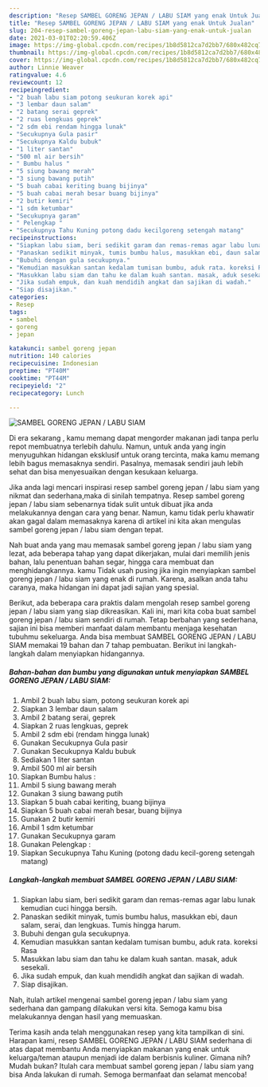 ```yaml
---
description: "Resep SAMBEL GORENG JEPAN / LABU SIAM yang enak Untuk Jualan"
title: "Resep SAMBEL GORENG JEPAN / LABU SIAM yang enak Untuk Jualan"
slug: 204-resep-sambel-goreng-jepan-labu-siam-yang-enak-untuk-jualan
date: 2021-03-01T02:20:59.406Z
image: https://img-global.cpcdn.com/recipes/1b8d5812ca7d2bb7/680x482cq70/sambel-goreng-jepan-labu-siam-foto-resep-utama.jpg
thumbnail: https://img-global.cpcdn.com/recipes/1b8d5812ca7d2bb7/680x482cq70/sambel-goreng-jepan-labu-siam-foto-resep-utama.jpg
cover: https://img-global.cpcdn.com/recipes/1b8d5812ca7d2bb7/680x482cq70/sambel-goreng-jepan-labu-siam-foto-resep-utama.jpg
author: Linnie Weaver
ratingvalue: 4.6
reviewcount: 12
recipeingredient:
- "2 buah labu siam potong seukuran korek api"
- "3 lembar daun salam"
- "2 batang serai geprek"
- "2 ruas lengkuas geprek"
- "2 sdm ebi rendam hingga lunak"
- "Secukupnya Gula pasir"
- "Secukupnya Kaldu bubuk"
- "1 liter santan"
- "500 ml air bersih"
- " Bumbu halus "
- "5 siung bawang merah"
- "3 siung bawang putih"
- "5 buah cabai keriting buang bijinya"
- "5 buah cabai merah besar buang bijinya"
- "2 butir kemiri"
- "1 sdm ketumbar"
- "Secukupnya garam"
- " Pelengkap "
- "Secukupnya Tahu Kuning potong dadu kecilgoreng setengah matang"
recipeinstructions:
- "Siapkan labu siam, beri sedikit garam dan remas-remas agar labu lunak kemudian cuci hingga bersih."
- "Panaskan sedikit minyak, tumis bumbu halus, masukkan ebi, daun salam, serai, dan lengkuas. Tumis hingga harum."
- "Bubuhi dengan gula secukupnya."
- "Kemudian masukkan santan kedalam tumisan bumbu, aduk rata. koreksi Rasa"
- "Masukkan labu siam dan tahu ke dalam kuah santan. masak, aduk sesekali."
- "Jika sudah empuk, dan kuah mendidih angkat dan sajikan di wadah."
- "Siap disajikan."
categories:
- Resep
tags:
- sambel
- goreng
- jepan

katakunci: sambel goreng jepan 
nutrition: 140 calories
recipecuisine: Indonesian
preptime: "PT40M"
cooktime: "PT44M"
recipeyield: "2"
recipecategory: Lunch

---
```



![SAMBEL GORENG JEPAN / LABU SIAM](https://img-global.cpcdn.com/recipes/1b8d5812ca7d2bb7/680x482cq70/sambel-goreng-jepan-labu-siam-foto-resep-utama.jpg)

Di era  sekarang , kamu memang dapat mengorder makanan jadi tanpa perlu repot membuatnya terlebih dahulu. Namun, untuk anda yang ingin menyuguhkan hidangan eksklusif untuk orang tercinta, maka kamu memang lebih bagus memasaknya sendiri. Pasalnya, memasak sendiri jauh lebih sehat dan bisa menyesuaikan dengan kesukaan keluarga.

Jika anda lagi mencari inspirasi resep sambel goreng jepan / labu siam yang nikmat dan sederhana,maka di sinilah tempatnya. Resep sambel goreng jepan / labu siam  sebenarnya tidak sulit untuk dibuat jika anda melakukannya dengan cara yang benar. Namun, kamu tidak perlu khawatir akan gagal dalam memasaknya 
karena di artikel ini kita akan mengulas sambel goreng jepan / labu siam dengan tepat.  



Nah buat anda yang mau memasak sambel goreng jepan / labu siam yang lezat, ada beberapa tahap yang dapat dikerjakan, mulai dari memilih jenis bahan, lalu penentuan bahan segar, hingga cara membuat dan menghidangkannya. kamu Tidak usah pusing jika ingin menyiapkan sambel goreng jepan / labu siam yang enak di rumah. Karena, asalkan anda  tahu caranya, maka hidangan ini dapat jadi sajian yang spesial.

Berikut, ada beberapa cara praktis  dalam mengolah resep sambel goreng jepan / labu siam yang siap dikreasikan. Kali ini, mari kita coba buat sambel goreng jepan / labu siam sendiri di rumah. Tetap berbahan yang sederhana, sajian ini bisa memberi manfaat dalam membantu menjaga kesehatan tubuhmu sekeluarga. Anda bisa membuat SAMBEL GORENG JEPAN / LABU SIAM memakai 19 bahan dan 7 tahap pembuatan. Berikut ini langkah-langkah dalam menyiapkan hidangannya.

<!--inarticleads1-->

##### Bahan-bahan dan bumbu yang digunakan untuk menyiapkan SAMBEL GORENG JEPAN / LABU SIAM:

1. Ambil 2 buah labu siam, potong seukuran korek api
1. Siapkan 3 lembar daun salam
1. Ambil 2 batang serai, geprek
1. Siapkan 2 ruas lengkuas, geprek
1. Ambil 2 sdm ebi (rendam hingga lunak)
1. Gunakan Secukupnya Gula pasir
1. Gunakan Secukupnya Kaldu bubuk
1. Sediakan 1 liter santan
1. Ambil 500 ml air bersih
1. Siapkan  Bumbu halus :
1. Ambil 5 siung bawang merah
1. Gunakan 3 siung bawang putih
1. Siapkan 5 buah cabai keriting, buang bijinya
1. Siapkan 5 buah cabai merah besar, buang bijinya
1. Gunakan 2 butir kemiri
1. Ambil 1 sdm ketumbar
1. Gunakan Secukupnya garam
1. Gunakan  Pelengkap :
1. Siapkan Secukupnya Tahu Kuning (potong dadu kecil-goreng setengah matang)




<!--inarticleads2-->

##### Langkah-langkah membuat SAMBEL GORENG JEPAN / LABU SIAM:

1. Siapkan labu siam, beri sedikit garam dan remas-remas agar labu lunak kemudian cuci hingga bersih.
1. Panaskan sedikit minyak, tumis bumbu halus, masukkan ebi, daun salam, serai, dan lengkuas. Tumis hingga harum.
1. Bubuhi dengan gula secukupnya.
1. Kemudian masukkan santan kedalam tumisan bumbu, aduk rata. koreksi Rasa
1. Masukkan labu siam dan tahu ke dalam kuah santan. masak, aduk sesekali.
1. Jika sudah empuk, dan kuah mendidih angkat dan sajikan di wadah.
1. Siap disajikan.




Nah, itulah artikel mengenai  sambel goreng jepan / labu siam  yang sederhana dan gampang dilakukan versi kita. Semoga kamu bisa melakukannya dengan hasil yang memuaskan. 

Terima kasih anda telah menggunakan resep yang kita tampilkan di sini. Harapan kami, resep  SAMBEL GORENG JEPAN / LABU SIAM sederhana di atas dapat membantu Anda menyiapkan makanan yang enak untuk keluarga/teman ataupun menjadi ide dalam berbisnis kuliner. Gimana nih? Mudah bukan? Itulah cara membuat sambel goreng jepan / labu siam yang bisa Anda lakukan di rumah. Semoga bermanfaat dan selamat mencoba!

